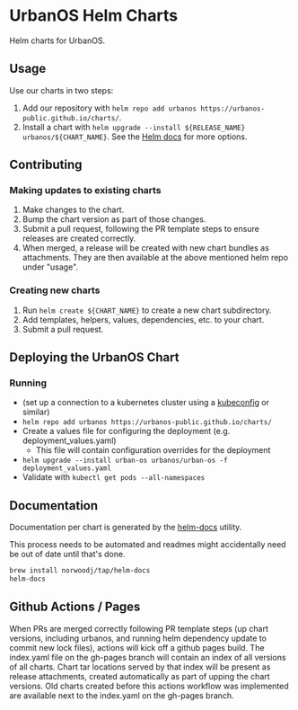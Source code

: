 # UrbanOS Helm Charts

Helm charts for UrbanOS.

## Usage

Use our charts in two steps:

1. Add our repository with `helm repo add urbanos https://urbanos-public.github.io/charts/`.
2. Install a chart with `helm upgrade --install ${RELEASE_NAME} urbanos/${CHART_NAME}`. See the [Helm docs](https://helm.sh/docs/helm/#helm-upgrade) for more options.

## Contributing


### Making updates to existing charts

1. Make changes to the chart.
1. Bump the chart version as part of those changes.
1. Submit a pull request, following the PR template steps to ensure releases
   are created correctly.
1. When merged, a release will be created with new chart bundles as attachments.
   They are then available at the above mentioned helm repo under "usage".

### Creating new charts

1. Run `helm create ${CHART_NAME}` to create a new chart subdirectory.
2. Add templates, helpers, values, dependencies, etc. to your chart.
3. Submit a pull request.

## Deploying the UrbanOS Chart

### Running

- (set up a connection to a kubernetes cluster using a [kubeconfig](https://kubernetes.io/docs/concepts/configuration/organize-cluster-access-kubeconfig/) or similar)
- `helm repo add urbanos https://urbanos-public.github.io/charts/`
- Create a values file for configuring the deployment (e.g. deployment_values.yaml)
  - This file will contain configuration overrides for the deployment
- `helm upgrade --install urban-os urbanos/urban-os -f deployment_values.yaml`
- Validate with `kubectl get pods --all-namespaces`

## Documentation

Documentation per chart is generated by the [helm-docs](https://github.com/norwoodj/helm-docs) utility.

This process needs to be automated and readmes might accidentally need be out
of date until that's done.

```sh
brew install norwoodj/tap/helm-docs
helm-docs
```

## Github Actions / Pages

When PRs are merged correctly following PR template steps (up chart versions,
including urbanos, and running helm dependency update to commit new lock files),
actions will kick off a github pages build. The index.yaml file on the gh-pages
branch will contain an index of all versions of all charts. Chart tar locations
served by that index will be present as release attachments, created automatically
as part of upping the chart versions. Old charts created before this actions
workflow was implemented are available next to the index.yaml on the gh-pages
branch.

